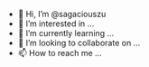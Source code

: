 - 👋 Hi, I’m @sagaciouszu
- 👀 I’m interested in ...
- 🌱 I’m currently learning ...
- 💞️ I’m looking to collaborate on ...
- 📫 How to reach me ...

<!---
sagaciouszu/sagaciouszu is a ✨ special ✨ repository because its `README.md` (this file) appears on your GitHub profile.
You can click the Preview link to take a look at your changes.
--->
